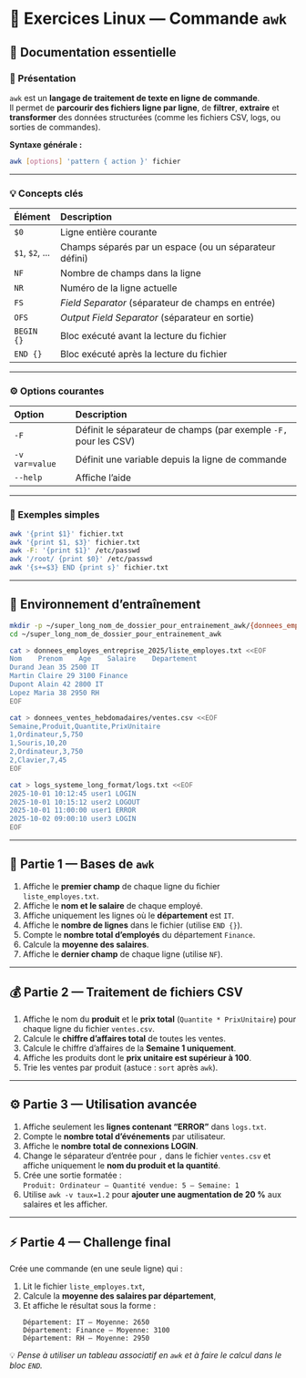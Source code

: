 # 🧩 Exercices Linux — Commande `awk`

## 📘 Documentation essentielle

### 🧾 Présentation

`awk` est un **langage de traitement de texte en ligne de commande**.  
Il permet de **parcourir des fichiers ligne par ligne**, de **filtrer**, **extraire** et **transformer** des données structurées (comme les fichiers CSV, logs, ou sorties de commandes).

**Syntaxe générale :**
```bash
awk [options] 'pattern { action }' fichier
```

---

### 💡 Concepts clés

| Élément | Description |
|:--------|:-------------|
| `$0` | Ligne entière courante |
| `$1`, `$2`, ... | Champs séparés par un espace (ou un séparateur défini) |
| `NF` | Nombre de champs dans la ligne |
| `NR` | Numéro de la ligne actuelle |
| `FS` | *Field Separator* (séparateur de champs en entrée) |
| `OFS` | *Output Field Separator* (séparateur en sortie) |
| `BEGIN {}` | Bloc exécuté avant la lecture du fichier |
| `END {}` | Bloc exécuté après la lecture du fichier |

---

### ⚙️ Options courantes

| Option | Description |
|:-------|:-------------|
| `-F` | Définit le séparateur de champs (par exemple `-F,` pour les CSV) |
| `-v var=value` | Définit une variable depuis la ligne de commande |
| `--help` | Affiche l’aide |

---

### 📄 Exemples simples

```bash
awk '{print $1}' fichier.txt
awk '{print $1, $3}' fichier.txt
awk -F: '{print $1}' /etc/passwd
awk '/root/ {print $0}' /etc/passwd
awk '{s+=$3} END {print s}' fichier.txt
```

---

## 🧪 Environnement d’entraînement

```bash
mkdir -p ~/super_long_nom_de_dossier_pour_entrainement_awk/{donnees_employes_entreprise_2025,donnees_ventes_hebdomadaires,logs_systeme_long_format}
cd ~/super_long_nom_de_dossier_pour_entrainement_awk

cat > donnees_employes_entreprise_2025/liste_employes.txt <<EOF
Nom    Prenom    Age    Salaire    Departement
Durand Jean 35 2500 IT
Martin Claire 29 3100 Finance
Dupont Alain 42 2800 IT
Lopez Maria 38 2950 RH
EOF

cat > donnees_ventes_hebdomadaires/ventes.csv <<EOF
Semaine,Produit,Quantite,PrixUnitaire
1,Ordinateur,5,750
1,Souris,10,20
2,Ordinateur,3,750
2,Clavier,7,45
EOF

cat > logs_systeme_long_format/logs.txt <<EOF
2025-10-01 10:12:45 user1 LOGIN
2025-10-01 10:15:12 user2 LOGOUT
2025-10-01 11:00:00 user1 ERROR
2025-10-02 09:00:10 user3 LOGIN
EOF
```

---

## 🧭 Partie 1 — Bases de `awk`

1. Affiche le **premier champ** de chaque ligne du fichier `liste_employes.txt`.
2. Affiche le **nom et le salaire** de chaque employé.
3. Affiche uniquement les lignes où le **département** est `IT`.
4. Affiche le **nombre de lignes** dans le fichier (utilise `END {}`).
5. Compte le **nombre total d’employés** du département `Finance`.
6. Calcule la **moyenne des salaires**.
7. Affiche le **dernier champ** de chaque ligne (utilise `NF`).

---

## 💰 Partie 2 — Traitement de fichiers CSV

1. Affiche le nom du **produit** et le **prix total** (`Quantite * PrixUnitaire`) pour chaque ligne du fichier `ventes.csv`.
2. Calcule le **chiffre d’affaires total** de toutes les ventes.
3. Calcule le chiffre d’affaires de la **Semaine 1 uniquement**.
4. Affiche les produits dont le **prix unitaire est supérieur à 100**.
5. Trie les ventes par produit (astuce : `sort` après `awk`).

---

## ⚙️ Partie 3 — Utilisation avancée

1. Affiche seulement les **lignes contenant “ERROR”** dans `logs.txt`.
2. Compte le **nombre total d’événements** par utilisateur.
3. Affiche le **nombre total de connexions LOGIN**.
4. Change le séparateur d’entrée pour `,` dans le fichier `ventes.csv` et affiche uniquement le **nom du produit et la quantité**.
5. Crée une sortie formatée :  
   `Produit: Ordinateur — Quantité vendue: 5 — Semaine: 1`
6. Utilise `awk -v taux=1.2` pour **ajouter une augmentation de 20 %** aux salaires et les afficher.

---

## ⚡ Partie 4 — Challenge final

Crée une commande (en une seule ligne) qui :
1. Lit le fichier `liste_employes.txt`,
2. Calcule la **moyenne des salaires par département**,
3. Et affiche le résultat sous la forme :
   ```
   Département: IT — Moyenne: 2650
   Département: Finance — Moyenne: 3100
   Département: RH — Moyenne: 2950
   ```

💡 *Pense à utiliser un tableau associatif en `awk` et à faire le calcul dans le bloc `END`.*
